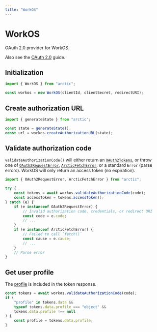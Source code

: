```yaml
---
title: "WorkOS"
---
```


# WorkOS

OAuth 2.0 provider for WorkOS.

Also see the [OAuth 2.0](/guides/oauth2) guide.

## Initialization

```ts
import { WorkOS } from "arctic";

const workos = new WorkOS(clientId, clientSecret, redirectURI);
```

## Create authorization URL

```ts
import { generateState } from "arctic";

const state = generateState();
const url = workos.createAuthorizationURL(state);
```

## Validate authorization code

`validateAuthorizationCode()` will either return an [`OAuth2Tokens`](/reference/main/OAuth2Tokens), or throw one of [`OAuth2RequestError`](/reference/main/OAuth2RequestError), [`ArcticFetchError`](/reference/main/ArcticFetchError), or a standard `Error` (parse errors). WorkOS will only return an access token (no expiration).

```ts
import { OAuth2RequestError, ArcticFetchError } from "arctic";

try {
	const tokens = await workos.validateAuthorizationCode(code);
	const accessToken = tokens.accessToken();
} catch (e) {
	if (e instanceof OAuth2RequestError) {
		// Invalid authorization code, credentials, or redirect URI
		const code = e.code;
		// ...
	}
	if (e instanceof ArcticFetchError) {
		// Failed to call `fetch()`
		const cause = e.cause;
		// ...
	}
	// Parse error
}
```

## Get user profile

The [profile](https://workos.com/docs/reference/sso/profile) is included in the token response.

```ts
const tokens = await workos.validateAuthorizationCode(code);
if (
	"profile" in tokens.data &&
	typeof tokens.data.profile === "object" &&
	tokens.data.profile !== null
) {
	const profile = tokens.data.profile;
}
```
